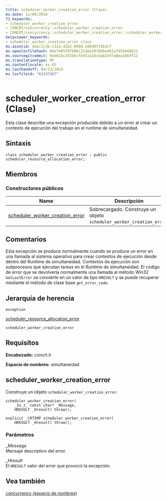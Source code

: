 ```yaml
---
title: scheduler_worker_creation_error (Clase)
ms.date: 11/04/2016
f1_keywords:
- scheduler_worker_creation_error
- CONCRT/concurrency::scheduler_worker_creation_error
- CONCRT/concurrency::scheduler_worker_creation_error::scheduler_worker_creation_error
helpviewer_keywords:
- scheduler_worker_creation_error class
ms.assetid: 4aec1c3e-c32a-41b2-899d-2d898f23b3c7
ms.openlocfilehash: 66e7485787606c22aba2970dbe481a7d29e66621
ms.sourcegitcommit: 0ab61bc3d2b6cfbd52a16c6ab2b97a8ea1864f12
ms.translationtype: MT
ms.contentlocale: es-ES
ms.lasthandoff: 04/23/2019
ms.locfileid: "62337367"
---
```

# <a name="schedulerworkercreationerror-class"></a>scheduler_worker_creation_error (Clase)

Esta clase describe una excepción producida debido a un error al crear un contexto de ejecución del trabajo en el runtime de simultaneidad.

## <a name="syntax"></a>Sintaxis

```
class scheduler_worker_creation_error : public scheduler_resource_allocation_error;
```

## <a name="members"></a>Miembros

### <a name="public-constructors"></a>Constructores públicos

|Name|Descripción|
|----------|-----------------|
|[scheduler_worker_creation_error](#ctor)|Sobrecargado. Construye un objeto `scheduler_worker_creation_error`.|

## <a name="remarks"></a>Comentarios

Esta excepción se produce normalmente cuando se produce un error en una llamada al sistema operativo para crear contextos de ejecución desde dentro del Runtime de simultaneidad. Contextos de ejecución son subprocesos que ejecutan tareas en el Runtime de simultaneidad. El código de error que se devolvería normalmente una llamada al método Win32 `GetLastError` se convierte en un valor de tipo `HRESULT` y se puede recuperar mediante el método de clase base `get_error_code`.

## <a name="inheritance-hierarchy"></a>Jerarquía de herencia

`exception`

[scheduler_resource_allocation_error](scheduler-resource-allocation-error-class.md)

`scheduler_worker_creation_error`

## <a name="requirements"></a>Requisitos

**Encabezado:** concrt.h

**Espacio de nombres:** simultaneidad

##  <a name="ctor"></a> scheduler_worker_creation_error

Construye un objeto `scheduler_worker_creation_error`.

```
scheduler_worker_creation_error(
    _In_z_ const char* _Message,
    HRESULT _Hresult) throw();

explicit _CRTIMP scheduler_worker_creation_error(
    HRESULT _Hresult) throw();
```

### <a name="parameters"></a>Parámetros

*_Message*<br/>
Mensaje descriptivo del error.

*_Hresult*<br/>
El `HRESULT` valor del error que provocó la excepción.

## <a name="see-also"></a>Vea también

[concurrency (espacio de nombres)](concurrency-namespace.md)
